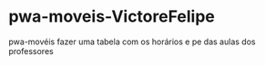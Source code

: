 # pwa-moveis-VictoreFelipe
pwa-movéis fazer uma tabela com os horários e pe das aulas dos professores

